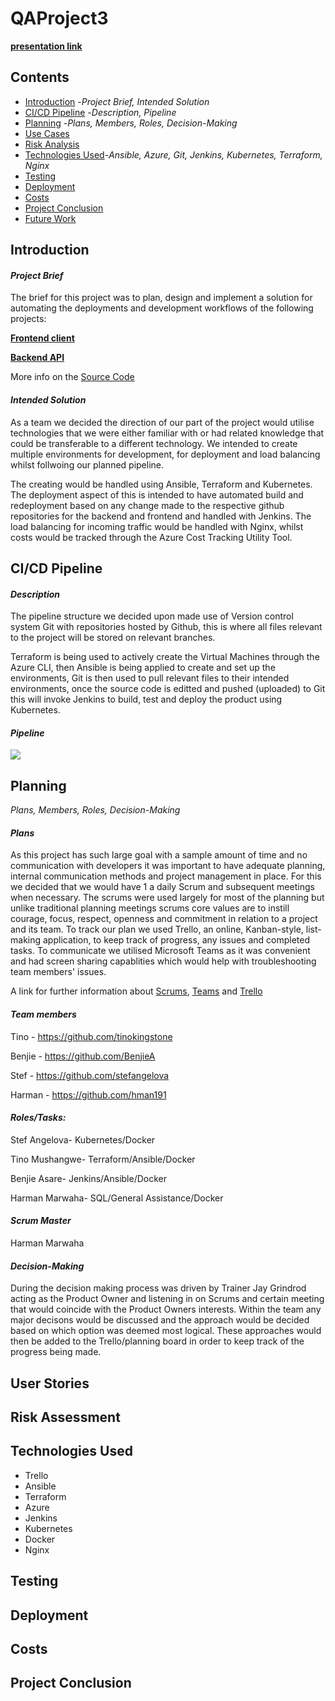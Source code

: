 # QAProject3
**[presentation link](https://docs.google.com/presentation/d/1gGrvONwapNHR8NOhoLwujwI5iRfyucv5LorXDcGmSqM/edit?usp=sharing)**


## Contents 
* [Introduction](#Introduction) -*Project Brief, Intended Solution*
* [CI/CD Pipeline](#dep_pipeline) -*Description, Pipeline*
* [Planning](#planning) -*Plans, Members, Roles, Decision-Making*
* [Use Cases](#UserCases)
* [Risk Analysis](#Risk) 
* [Technologies Used](#Technology)-*Ansible, Azure, Git, Jenkins, Kubernetes, Terraform, Nginx* 
* [Testing](#Testing)
* [Deployment](#Deployment)
* [Costs](#Costs) 
* [Project Conclusion](#Conclusion) 
* [Future Work](#FutureWork) 


<a name="Introduction"></a>
## Introduction 
#### *Project Brief*
The brief for this project was to plan, design and implement a solution for automating the deployments and development workflows of the following projects:
 
**[Frontend client](https://github.com/spring-petclinic/spring-petclinic-angular)**

**[Backend API](https://github.com/spring-petclinic/spring-petclinic-rest)**

More info on the [Source Code](https://projects.spring.io/spring-petclinic/)
 
 
#### *Intended Solution*
As a team we decided the direction of our part of the project would utilise technologies that we were either familiar with or had related knowledge that could be transferable to a different technology. We intended to create multiple environments for development, for deployment and load balancing whilst follwoing our planned pipeline. 

The creating would be handled using Ansible, Terraform and Kubernetes. The deployment aspect of this is intended to have automated build and redeployment based on any change made to the respective github repositories for the backend and frontend and handled with Jenkins. The load balancing for incoming traffic would be handled with Nginx, whilst costs would be tracked through the Azure Cost Tracking Utility Tool.

<a name="dep_pipeline"></a>
## CI/CD Pipeline
#### *Description*
The pipeline structure we decided upon made use of Version control system Git with repositories hosted by Github, this is where all files relevant to the project will be stored on relevant branches.

Terraform is being used to actively create the Virtual Machines through the Azure CLI, then Ansible is being applied to create and set up the environments, Git is then used to pull relevant files to their intended environments, once the source code is editted and pushed (uploaded) to Git this will invoke Jenkins to build, test and deploy the product using Kubernetes. 

#### *Pipeline*

![](https://github.com/the-ci-squad/QAProject3/blob/tino_terraform_ansible/README_FILES/INITAL-CI-PIPELINE-DESIGN.jpg)


<a name="planning"></a>
## Planning
*Plans, Members, Roles, Decision-Making*
#### *Plans*
As this project has such large goal with a sample amount of time and no communication with developers it was important to have adequate planning, internal communication methods and project management in place. For this we decided that we would have 1 a daily Scrum and subsequent meetings when necessary. The scrums were used largely for most of the planning but unlike traditional planning meetings scrums core values are to instill courage, focus, respect, openness and commitment in relation to a project and its team. To track our plan we used Trello, an online, Kanban-style, list-making application, to keep track of progress, any issues and completed tasks. To communicate we utilised Microsoft Teams as it was convenient and had screen sharing capablities which would help with troubleshooting team members' issues.  

A link for further information about [Scrums](https://www.scrum.org/resources/what-is-scrum), [Teams](https://www.microsoft.com/en-gb/microsoft-365/microsoft-teams/group-chat-software) and [Trello](https://help.trello.com/article/708-what-is-trello)


#### *Team members*
Tino - https://github.com/tinokingstone

Benjie - https://github.com/BenjieA

Stef - https://github.com/stefangelova

Harman - https://github.com/hman191



#### *Roles/Tasks:* 
Stef Angelova- Kubernetes/Docker

Tino Mushangwe- Terraform/Ansible/Docker

Benjie Asare- Jenkins/Ansible/Docker

Harman Marwaha- SQL/General Assistance/Docker

#### *Scrum Master* 
Harman Marwaha

#### *Decision-Making*
During the decision making process was driven by Trainer Jay Grindrod acting as the Product Owner and listening in on Scrums and certain meeting that would coincide with the Product Owners interests. Within the team any major decisons would be discussed and the approach would be decided based on which option was deemed most logical. These approaches would then be added to the Trello/planning board in order to keep track of the progress being made.




<a name="UserCases"></a>
## User Stories


<a name="Risk"></a>
## Risk Assessment

<a name="Technology"></a>
## Technologies Used

+ Trello
+ Ansible
+ Terraform
+ Azure
+ Jenkins
+ Kubernetes
+ Docker
+ Nginx

<a name="Testing"></a>
## Testing

<a name="Deployment"></a>
## Deployment

<a name="Costs"></a>
## Costs 

<a name="Conclusion"></a>
## Project Conclusion

